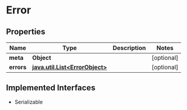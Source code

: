 

# Error


## Properties

Name | Type | Description | Notes
------------ | ------------- | ------------- | -------------
**meta** | **Object** |  |  [optional]
**errors** | [**java.util.List&lt;ErrorObject&gt;**](ErrorObject.md) |  |  [optional]


## Implemented Interfaces

* Serializable



